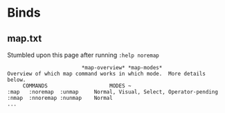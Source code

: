 # Binds

## map.txt

Stumbled upon this page after running `:help noremap`

```
						*map-overview* *map-modes*
Overview of which map command works in which mode.  More details below.
     COMMANDS                    MODES ~
:map   :noremap  :unmap     Normal, Visual, Select, Operator-pending
:nmap  :nnoremap :nunmap    Normal
...
```
